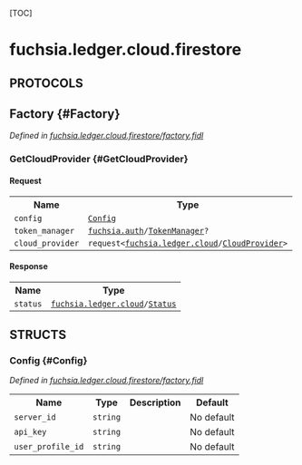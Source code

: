 [TOC]

# fuchsia.ledger.cloud.firestore


## **PROTOCOLS**

## Factory {#Factory}
*Defined in [fuchsia.ledger.cloud.firestore/factory.fidl](https://fuchsia.googlesource.com/fuchsia/+/master/src/ledger/cloud_provider_firestore/bin/fidl/factory.fidl#23)*


### GetCloudProvider {#GetCloudProvider}


#### Request
<table>
    <tr><th>Name</th><th>Type</th></tr>
    <tr>
            <td><code>config</code></td>
            <td>
                <code><a class='link' href='#Config'>Config</a></code>
            </td>
        </tr><tr>
            <td><code>token_manager</code></td>
            <td>
                <code><a class='link' href='../fuchsia.auth/'>fuchsia.auth</a>/<a class='link' href='../fuchsia.auth/#TokenManager'>TokenManager</a>?</code>
            </td>
        </tr><tr>
            <td><code>cloud_provider</code></td>
            <td>
                <code>request&lt;<a class='link' href='../fuchsia.ledger.cloud/'>fuchsia.ledger.cloud</a>/<a class='link' href='../fuchsia.ledger.cloud/#CloudProvider'>CloudProvider</a>&gt;</code>
            </td>
        </tr></table>


#### Response
<table>
    <tr><th>Name</th><th>Type</th></tr>
    <tr>
            <td><code>status</code></td>
            <td>
                <code><a class='link' href='../fuchsia.ledger.cloud/'>fuchsia.ledger.cloud</a>/<a class='link' href='../fuchsia.ledger.cloud/#Status'>Status</a></code>
            </td>
        </tr></table>



## **STRUCTS**

### Config {#Config}
*Defined in [fuchsia.ledger.cloud.firestore/factory.fidl](https://fuchsia.googlesource.com/fuchsia/+/master/src/ledger/cloud_provider_firestore/bin/fidl/factory.fidl#11)*





<table>
    <tr><th>Name</th><th>Type</th><th>Description</th><th>Default</th></tr><tr>
            <td><code>server_id</code></td>
            <td>
                <code>string</code>
            </td>
            <td></td>
            <td>No default</td>
        </tr><tr>
            <td><code>api_key</code></td>
            <td>
                <code>string</code>
            </td>
            <td></td>
            <td>No default</td>
        </tr><tr>
            <td><code>user_profile_id</code></td>
            <td>
                <code>string</code>
            </td>
            <td></td>
            <td>No default</td>
        </tr>
</table>













